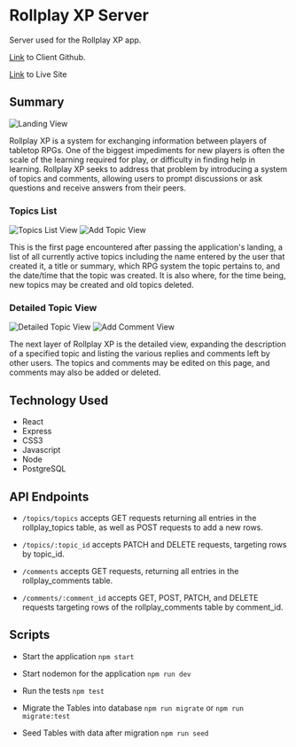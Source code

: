 # Rollplay XP Server

Server used for the Rollplay XP app.

[Link](https://github.com/charmonica/chrissy-rollplay-client) to Client Github.

[Link](https://rollplay-client.vercel.app/) to Live Site

## Summary

![Landing View](./ReadmeImg/landing.png)

Rollplay XP is a system for exchanging information between players of tabletop RPGs. One of the biggest impediments for new players is often the scale of the learning required for play, or difficulty in finding help in learning. Rollplay XP seeks to address that problem by introducing a system of topics and comments, allowing users to prompt discussions or ask questions and receive answers from their peers.

### Topics List

![Topics List View](./ReadmeImg/topicslist.png)
![Add Topic View](./ReadmeImg/createnewtopic.png)

This is the first page encountered after passing the application's landing, a list of all currently active topics including the name entered by the user that created it, a title or summary, which RPG system the topic pertains to, and the date/time that the topic was created. It is also where, for the time being, new topics may be created and old topics deleted.

### Detailed Topic View

![Detailed Topic View](./ReadmeImg/detailedtopic.png)
![Add Comment View](./ReadmeImg/addcomment.png)

The next layer of Rollplay XP is the detailed view, expanding the description of a specified topic and listing the various replies and comments left by other users. The topics and comments may be edited on this page, and comments may also be added or deleted.

## Technology Used

- React
- Express
- CSS3
- Javascript
- Node
- PostgreSQL

## API Endpoints

+ `/topics/topics` accepts GET requests returning all entries in the rollplay_topics table, as  well as POST requests to add a new rows.

+ `/topics/:topic_id` accepts PATCH and DELETE requests, targeting rows by topic_id.

+ `/comments` accepts GET requests, returning all entries in the rollplay_comments table.

+ `/comments/:comment_id` accepts GET, POST, PATCH, and DELETE requests targeting rows of the rollplay_comments table by comment_id.

## Scripts

+ Start the application `npm start`

+ Start nodemon for the application `npm run dev`

+ Run the tests `npm test`

+ Migrate the Tables into database ` npm run migrate ` or ` npm run migrate:test `

+ Seed Tables with data after migration `npm run seed`
